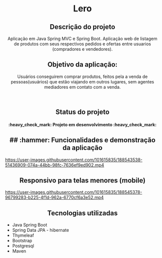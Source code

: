<h1 align="center"> Lero </h1>

<h2 align="center"> Descrição do projeto </h2>
<p align="center"> Aplicação em Java Spring MVC e Spring Boot. Aplicação web de listagem de produtos com seus respectivos pedidos e ofertas entre usuarios (compradores e vendedores).</p>

<h2 align="center"> Objetivo da aplicação: </h2>
<p align="center"> Usuários conseguirem comprar produtos, feitos pela a venda de pessoas(usuários) que estão viajando em outros lugares, sem agentes mediadores em contato com a venda.</p>

<br>

<h2 align="center"> Status do projeto </h2>

<h4 align="center"> 
    :heavy_check_mark:  Projeto em desenvolvimento :heavy_check_mark:
</h4>

<h2 align="center"> ## :hammer: Funcionalidades e demonstração da aplicação </h2>

https://user-images.githubusercontent.com/101615835/188543538-51436909-074a-44bb-98fc-7636ef9ed902.mp4

<h2 align="center"> Responsivo para telas menores (mobile) </h2>

https://user-images.githubusercontent.com/101615835/188545378-96799283-b225-4f1d-962a-6770cf6a3e52.mp4

<h2 align="center"> Tecnologias utilizadas </h2>

<ul>
  <li> Java Spring Boot </li>
  <li> Spring Data JPA - hibernate </li>
  <li> Thymeleaf </li>
  <li> Bootstrap </li>
  <li> Postgresql </li>
  <li> Maven </li>
  
</ul>
